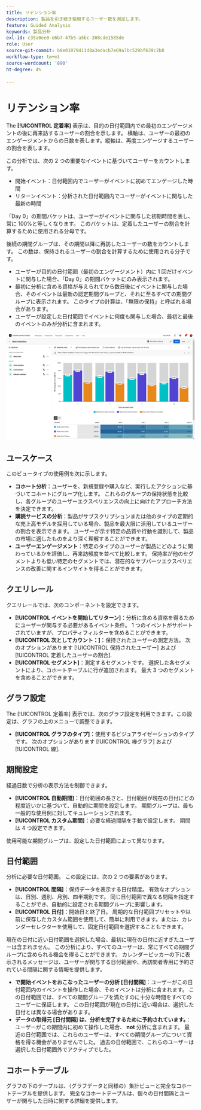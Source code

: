 ```yaml
---
title: リテンション率
description: 製品を引き続き使用するユーザー数を測定します。
feature: Guided Analysis
keywords: 製品分析
exl-id: c35a0ee0-e6b7-47b5-a5bc-308cde1585de
role: User
source-git-commit: b8e01079411d8a3edacb7e69a7bc529bf639c2b8
workflow-type: tm+mt
source-wordcount: '890'
ht-degree: 4%

---
```


# リテンション率

The **[!UICONTROL 定着率]** 表示は、目的の日付範囲内での最初のエンゲージメントの後に再来訪するユーザーの割合を示します。 横軸は、ユーザーの最初のエンゲージメントからの日数を表します。縦軸は、再度エンゲージするユーザーの割合を表します。

この分析では、次の 2 つの重要なイベントに基づいてユーザーをカウントします。

* 開始イベント：日付範囲内でユーザーがイベントに初めてエンゲージした時間
* リターンイベント：分析された日付範囲内でユーザーがイベントに関与した最新の時間

「Day 0」の期間バケットは、ユーザーがイベントに関与した初期時間を表し、常に 100%と等しくなります。 このバケットは、定着したユーザーの割合を計算するために使用される分母です。

後続の期間グループは、その期間以降に再訪したユーザーの数をカウントします。 この数は、保持されるユーザーの割合を計算するために使用される分子です。

* ユーザーが目的の日付範囲（最初のエンゲージメント）内に 1 回だけイベントに関与した場合、「Day 0」の期間バケットにのみ表示されます。
* 最初に分析に含める資格が与えられてから数日後にイベントに関与した場合、そのイベントは最新の認定期間グループと、それに至るすべての期間グループに表示されます。 このタイプの計算は、「無限の保持」と呼ばれる場合があります。
* ユーザーが設定した日付範囲でイベントに何度も関与した場合、最初と最後のイベントのみが分析に含まれます。

![定着率のスクリーンショット](../assets/retention-rates.png)

## ユースケース

このビュータイプの使用例を次に示します。

* **コホート分析**：ユーザーを、新規登録や購入など、実行したアクションに基づいてコホートにグループ化します。 これらのグループの保持状態を比較し、各グループのユーザーエクスペリエンスの向上に向けたアプローチ方法を決定できます。
* **購読サービスの分析**：製品がサブスクリプションまたは他のタイプの定期的な売上高モデルを採用している場合、製品を最大限に活用しているユーザーの割合を表示できます。 ユーザーが示す特定の品質や行動を識別して、製品の市場に適したものをより深く理解することができます。
* **ユーザーエンゲージメント**：特定のタイプのユーザーが製品にどのように関わっているかを評価し、再来訪頻度を並べて比較します。 保持率が他のセグメントよりも低い特定のセグメントでは、潜在的なサブパーツエクスペリエンスの改善に関するインサイトを得ることができます。

## クエリレール

クエリレールでは、次のコンポーネントを設定できます。

* **[!UICONTROL イベントを開始してリターン]**：分析に含める資格を得るためにユーザーが関与する必要があるイベント条件。 1 つのイベントがサポートされていますが、プロパティフィルターを含めることができます。
* **[!UICONTROL 次としてカウント：]**：保持されたユーザーの測定方法。 次のオプションがあります [!UICONTROL 保持されたユーザー] および [!UICONTROL 定着したユーザーの割合].
* **[!UICONTROL セグメント]**：測定するセグメントです。 選択した各セグメントにより、コホートテーブルに行が追加されます。 最大 3 つのセグメントを含めることができます。

## グラフ設定

The [!UICONTROL 定着率] 表示では、次のグラフ設定を利用できます。この設定は、グラフの上のメニューで調整できます。

* **[!UICONTROL グラフのタイプ]**：使用するビジュアライゼーションのタイプです。 次のオプションがあります [!UICONTROL 棒グラフ] および [!UICONTROL 線].

## 期間設定

経過日数で分析の表示方法を制御できます。

* **[!UICONTROL 自動期間]**：日付範囲の長さと、日付範囲が現在の日付にどの程度近いかに基づいて、自動的に期間を設定します。 期間グループは、最も一般的な使用例に対してキュレーションされます。
* **[!UICONTROL カスタム期間]**：必要な経過間隔を手動で設定します。 期間は 4 つ設定できます。

使用可能な期間グループは、設定した日付範囲によって異なります。

## 日付範囲

分析に必要な日付範囲。 この設定には、次の 2 つの要素があります。

* **[!UICONTROL 間隔]**：保持データを表示する日付精度。 有効なオプションは、日別、週別、月別、四半期別です。 同じ日付範囲で異なる間隔を指定することができ、自動的に設定される期間グループに影響します。
* **[!UICONTROL 日付]**：開始日と終了日。 周期的な日付範囲プリセットや以前に保存したカスタム範囲を使用して、簡単に利用できます。または、カレンダーセレクターを使用して、固定日付範囲を選択することもできます。

現在の日付に近い日付範囲を選択した場合、最初に現在の日付に近すぎたユーザーは含まれません。 この分析により、すべてのユーザーは、常にすべての期間グループに含められる機会を得ることができます。 カレンダーピッカーの下に表示されるメッセージは、ユーザーが関与する日付範囲や、再訪問者専用に予約されている間隔に関する情報を提供します。

* **で開始イベントをおこなったユーザーの分析 [日付間隔]**：ユーザーがこの日付範囲内のイベントを操作した場合、そのイベントは分析に含まれます。 この日付範囲では、すべての期間グループを満たすのに十分な時間をすべてのユーザーに保証します。 この日付範囲が現在の日付に近い場合は、選択した日付とは異なる場合があります。
* **データの取得元 [日付間隔] は、分析を完了するために予約されています。**：ユーザーがこの期間内に初めて操作した場合、 **not** 分析に含まれます。 最近の日付範囲では、これらのユーザーは、すべての期間グループについて資格を得る機会がありませんでした。 過去の日付範囲で、これらのユーザーは選択した日付範囲外でアクティブでした。

## コホートテーブル

グラフの下のテーブルは、（グラフデータと同様の）集計ビューと完全なコホートテーブルを提供します。 完全なコホートテーブルは、個々の日付間隔とユーザーが関与した日時に関する詳細を提供します。

